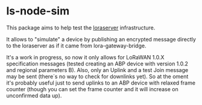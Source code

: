 # ls-node-sim
This package aims to help test the [loraserver](https://loraserver.io) infrastructure.  

It allows to "simulate" a device by publishing an encrypted message directly to the loraserver as if it came from lora-gateway-bridge.

It's a work in progress, so now it only allows for LoRaWAN 1.0.X specification messages (tested creating an ABP device with version 1.0.2 and regional parameters B). Also, only an Uplink and a test Join message may be sent (there´s no way to check for downlinks yet). So at the oment it's probably useful just to send uplinks to an ABP device with relaxed frame counter (though you can set the frame counter and it will increase on unconfirmed data up).

